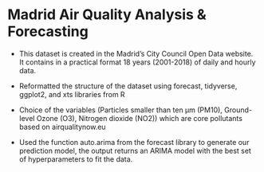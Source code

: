 # Madrid Air Quality Analysis & Forecasting

* This dataset is created in the Madrid’s City Council Open Data website. It contains in a practical format 18 years (2001-2018) of daily and hourly data.

* Reformatted the structure of the dataset using forecast, tidyverse, ggplot2, and xts libraries from R

* Choice of the variables (Particles smaller than ten μm (PM10), Ground-level Ozone (O3), Nitrogen dioxide (NO2)) which are core pollutants based on airqualitynow.eu

* Used the function auto.arima from the forecast library to generate our prediction model, the output returns an ARIMA model with the best set of hyperparameters to fit the data.
